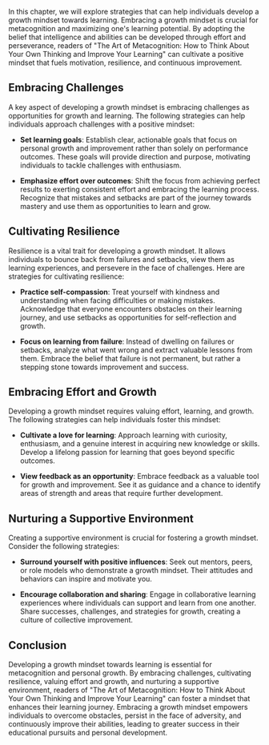 
In this chapter, we will explore strategies that can help individuals develop a growth mindset towards learning. Embracing a growth mindset is crucial for metacognition and maximizing one's learning potential. By adopting the belief that intelligence and abilities can be developed through effort and perseverance, readers of "The Art of Metacognition: How to Think About Your Own Thinking and Improve Your Learning" can cultivate a positive mindset that fuels motivation, resilience, and continuous improvement.

Embracing Challenges
--------------------

A key aspect of developing a growth mindset is embracing challenges as opportunities for growth and learning. The following strategies can help individuals approach challenges with a positive mindset:

* **Set learning goals**: Establish clear, actionable goals that focus on personal growth and improvement rather than solely on performance outcomes. These goals will provide direction and purpose, motivating individuals to tackle challenges with enthusiasm.

* **Emphasize effort over outcomes**: Shift the focus from achieving perfect results to exerting consistent effort and embracing the learning process. Recognize that mistakes and setbacks are part of the journey towards mastery and use them as opportunities to learn and grow.

Cultivating Resilience
----------------------

Resilience is a vital trait for developing a growth mindset. It allows individuals to bounce back from failures and setbacks, view them as learning experiences, and persevere in the face of challenges. Here are strategies for cultivating resilience:

* **Practice self-compassion**: Treat yourself with kindness and understanding when facing difficulties or making mistakes. Acknowledge that everyone encounters obstacles on their learning journey, and use setbacks as opportunities for self-reflection and growth.

* **Focus on learning from failure**: Instead of dwelling on failures or setbacks, analyze what went wrong and extract valuable lessons from them. Embrace the belief that failure is not permanent, but rather a stepping stone towards improvement and success.

Embracing Effort and Growth
---------------------------

Developing a growth mindset requires valuing effort, learning, and growth. The following strategies can help individuals foster this mindset:

* **Cultivate a love for learning**: Approach learning with curiosity, enthusiasm, and a genuine interest in acquiring new knowledge or skills. Develop a lifelong passion for learning that goes beyond specific outcomes.

* **View feedback as an opportunity**: Embrace feedback as a valuable tool for growth and improvement. See it as guidance and a chance to identify areas of strength and areas that require further development.

Nurturing a Supportive Environment
----------------------------------

Creating a supportive environment is crucial for fostering a growth mindset. Consider the following strategies:

* **Surround yourself with positive influences**: Seek out mentors, peers, or role models who demonstrate a growth mindset. Their attitudes and behaviors can inspire and motivate you.

* **Encourage collaboration and sharing**: Engage in collaborative learning experiences where individuals can support and learn from one another. Share successes, challenges, and strategies for growth, creating a culture of collective improvement.

Conclusion
----------

Developing a growth mindset towards learning is essential for metacognition and personal growth. By embracing challenges, cultivating resilience, valuing effort and growth, and nurturing a supportive environment, readers of "The Art of Metacognition: How to Think About Your Own Thinking and Improve Your Learning" can foster a mindset that enhances their learning journey. Embracing a growth mindset empowers individuals to overcome obstacles, persist in the face of adversity, and continuously improve their abilities, leading to greater success in their educational pursuits and personal development.
